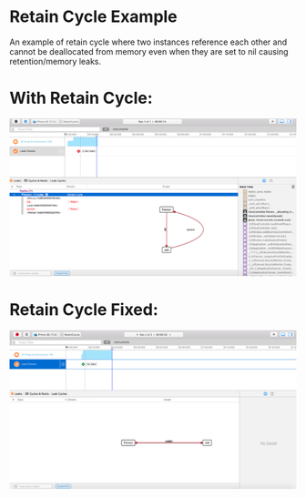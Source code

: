# Retain Cycle Example
An example of retain cycle where two instances reference each other and cannot be deallocated from memory even when they are set to nil causing retention/memory leaks.

# With Retain Cycle:

![alt text](https://raw.githubusercontent.com/ritikasri23/retain-cycle-example/master/Images/retain_cycle.png)

# Retain Cycle Fixed:

![alt text](https://raw.githubusercontent.com/ritikasri23/retain-cycle-example/master/Images/retain_cycle_fixed.png)

